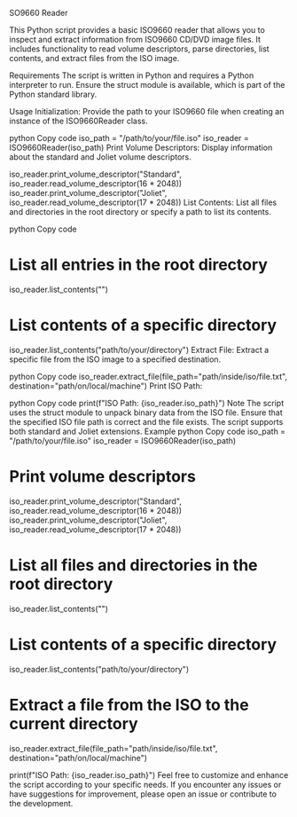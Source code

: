 SO9660 Reader

This Python script provides a basic ISO9660 reader that allows you to inspect and extract information from ISO9660 CD/DVD image files. It includes functionality to read volume descriptors, parse directories, list contents, and extract files from the ISO image.

Requirements
The script is written in Python and requires a Python interpreter to run.
Ensure the struct module is available, which is part of the Python standard library.


Usage
Initialization: Provide the path to your ISO9660 file when creating an instance of the ISO9660Reader class.

python
Copy code
iso_path = "/path/to/your/file.iso"
iso_reader = ISO9660Reader(iso_path)
Print Volume Descriptors: Display information about the standard and Joliet volume descriptors.

iso_reader.print_volume_descriptor("Standard", iso_reader.read_volume_descriptor(16 * 2048))
iso_reader.print_volume_descriptor("Joliet", iso_reader.read_volume_descriptor(17 * 2048))
List Contents: List all files and directories in the root directory or specify a path to list its contents.

python
Copy code
# List all entries in the root directory
iso_reader.list_contents("")

# List contents of a specific directory
iso_reader.list_contents("path/to/your/directory")
Extract File: Extract a specific file from the ISO image to a specified destination.

python
Copy code
iso_reader.extract_file(file_path="path/inside/iso/file.txt", destination="path/on/local/machine")
Print ISO Path:

python
Copy code
print(f"ISO Path: {iso_reader.iso_path}")
Note
The script uses the struct module to unpack binary data from the ISO file.
Ensure that the specified ISO file path is correct and the file exists.
The script supports both standard and Joliet extensions.
Example
python
Copy code
iso_path = "/path/to/your/file.iso"
iso_reader = ISO9660Reader(iso_path)

# Print volume descriptors
iso_reader.print_volume_descriptor("Standard", iso_reader.read_volume_descriptor(16 * 2048))
iso_reader.print_volume_descriptor("Joliet", iso_reader.read_volume_descriptor(17 * 2048))

# List all files and directories in the root directory
iso_reader.list_contents("")

# List contents of a specific directory
iso_reader.list_contents("path/to/your/directory")

# Extract a file from the ISO to the current directory
iso_reader.extract_file(file_path="path/inside/iso/file.txt", destination="path/on/local/machine")

print(f"ISO Path: {iso_reader.iso_path}")
Feel free to customize and enhance the script according to your specific needs. If you encounter any issues or have suggestions for improvement, please open an issue or contribute to the development.
